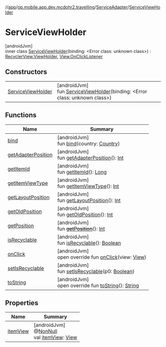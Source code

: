 //[app](../../../../index.md)/[op.mobile.app.dev.mcdohr2.travelling](../../index.md)/[ServiceAdapter](../index.md)/[ServiceViewHolder](index.md)

# ServiceViewHolder

[androidJvm]\
inner class [ServiceViewHolder](index.md)(binding: &lt;Error class: unknown class&gt;) : [RecyclerView.ViewHolder](https://developer.android.com/reference/kotlin/androidx/recyclerview/widget/RecyclerView.ViewHolder.html), [View.OnClickListener](https://developer.android.com/reference/kotlin/android/view/View.OnClickListener.html)

## Constructors

| | |
|---|---|
| [ServiceViewHolder](-service-view-holder.md) | [androidJvm]<br>fun [ServiceViewHolder](-service-view-holder.md)(binding: &lt;Error class: unknown class&gt;) |

## Functions

| Name | Summary |
|---|---|
| [bind](bind.md) | [androidJvm]<br>fun [bind](bind.md)(country: [Country](../../-country/index.md)) |
| [getAdapterPosition](../../-service-view-holder/index.md#644519777%2FFunctions%2F-912451524) | [androidJvm]<br>fun [getAdapterPosition](../../-service-view-holder/index.md#644519777%2FFunctions%2F-912451524)(): [Int](https://kotlinlang.org/api/latest/jvm/stdlib/kotlin/-int/index.html) |
| [getItemId](../../-service-view-holder/index.md#1378485811%2FFunctions%2F-912451524) | [androidJvm]<br>fun [getItemId](../../-service-view-holder/index.md#1378485811%2FFunctions%2F-912451524)(): [Long](https://kotlinlang.org/api/latest/jvm/stdlib/kotlin/-long/index.html) |
| [getItemViewType](../../-service-view-holder/index.md#-1649344625%2FFunctions%2F-912451524) | [androidJvm]<br>fun [getItemViewType](../../-service-view-holder/index.md#-1649344625%2FFunctions%2F-912451524)(): [Int](https://kotlinlang.org/api/latest/jvm/stdlib/kotlin/-int/index.html) |
| [getLayoutPosition](../../-service-view-holder/index.md#-1407255826%2FFunctions%2F-912451524) | [androidJvm]<br>fun [getLayoutPosition](../../-service-view-holder/index.md#-1407255826%2FFunctions%2F-912451524)(): [Int](https://kotlinlang.org/api/latest/jvm/stdlib/kotlin/-int/index.html) |
| [getOldPosition](../../-service-view-holder/index.md#-1203059319%2FFunctions%2F-912451524) | [androidJvm]<br>fun [getOldPosition](../../-service-view-holder/index.md#-1203059319%2FFunctions%2F-912451524)(): [Int](https://kotlinlang.org/api/latest/jvm/stdlib/kotlin/-int/index.html) |
| [getPosition](../../-service-view-holder/index.md#-1155470344%2FFunctions%2F-912451524) | [androidJvm]<br>fun [~~getPosition~~](../../-service-view-holder/index.md#-1155470344%2FFunctions%2F-912451524)(): [Int](https://kotlinlang.org/api/latest/jvm/stdlib/kotlin/-int/index.html) |
| [isRecyclable](../../-service-view-holder/index.md#-1703443315%2FFunctions%2F-912451524) | [androidJvm]<br>fun [isRecyclable](../../-service-view-holder/index.md#-1703443315%2FFunctions%2F-912451524)(): [Boolean](https://kotlinlang.org/api/latest/jvm/stdlib/kotlin/-boolean/index.html) |
| [onClick](on-click.md) | [androidJvm]<br>open override fun [onClick](on-click.md)(view: [View](https://developer.android.com/reference/kotlin/android/view/View.html)) |
| [setIsRecyclable](../../-service-view-holder/index.md#-1860912636%2FFunctions%2F-912451524) | [androidJvm]<br>fun [setIsRecyclable](../../-service-view-holder/index.md#-1860912636%2FFunctions%2F-912451524)(p0: [Boolean](https://kotlinlang.org/api/latest/jvm/stdlib/kotlin/-boolean/index.html)) |
| [toString](../../-service-view-holder/index.md#-1200015593%2FFunctions%2F-912451524) | [androidJvm]<br>open override fun [toString](../../-service-view-holder/index.md#-1200015593%2FFunctions%2F-912451524)(): [String](https://kotlinlang.org/api/latest/jvm/stdlib/kotlin/-string/index.html) |

## Properties

| Name | Summary |
|---|---|
| [itemView](../../-service-view-holder/index.md#29975211%2FProperties%2F-912451524) | [androidJvm]<br>@[NonNull](https://developer.android.com/reference/kotlin/androidx/annotation/NonNull.html)<br>val [itemView](../../-service-view-holder/index.md#29975211%2FProperties%2F-912451524): [View](https://developer.android.com/reference/kotlin/android/view/View.html) |
